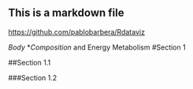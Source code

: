 ## This is a markdown file
https://github.com/pablobarbera/Rdataviz


*Body* **Composition*
and
Energy Metabolism
#Section 1

##Section 1.1

###Section 1.2
